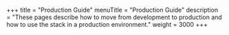 +++
title = "Production Guide"
menuTitle = "Production Guide"
description = "These pages describe how to move from development to production and how to use the stack in a production environment."
weight = 3000
+++




